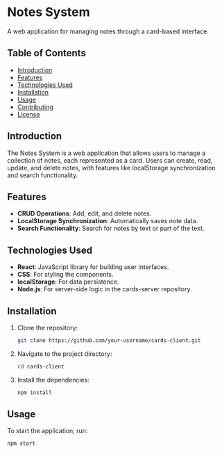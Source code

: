 # Notes System
A web application for managing notes through a card-based interface.

## Table of Contents
- [Introduction](#introduction)
- [Features](#features)
- [Technologies Used](#technologies-used)
- [Installation](#installation)
- [Usage](#usage)
- [Contributing](#contributing)
- [License](#license)

## Introduction
The Notes System is a web application that allows users to manage a collection of notes, each represented as a card. Users can create, read, update, and delete notes, with features like localStorage synchronization and search functionality.

## Features
- **CRUD Operations**: Add, edit, and delete notes.
- **LocalStorage Synchronization**: Automatically saves note data.
- **Search Functionality**: Search for notes by text or part of the text.

## Technologies Used
- **React**: JavaScript library for building user interfaces.
- **CSS**: For styling the components.
- **localStorage**: For data persistence.
- **Node.js**: For server-side logic in the cards-server repository.

## Installation
1. Clone the repository:
   ```bash
   git clone https://github.com/your-username/cards-client.git
2. Navigate to the project directory:
   ```bash
   cd cards-client
3. Install the dependencies:
   ```bash
   npm install

## Usage
To start the application, run:
   ```bash
   npm start

